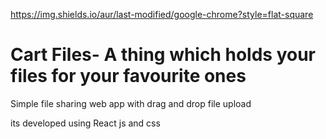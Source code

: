https://img.shields.io/aur/last-modified/google-chrome?style=flat-square
# Cart Files- A thing which holds your files for your favourite ones
Simple file sharing web app with drag and drop file upload

its developed using React js and css
